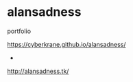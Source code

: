 # alansadness
portfolio

 https://cyberkrane.github.io/alansadness/
 
 -
 
 
 http://alansadness.tk/
